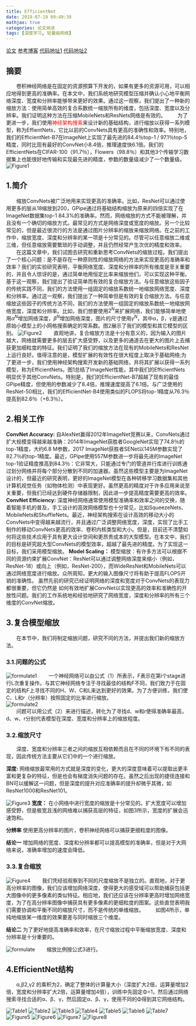 ```yaml
---
title: EfficientNet
date: 2019-07-19 09:49:39
mathjax: true
categories: 论文阅读
tags: [深度学习, 轻量级网络]
---
```


[论文](https://arxiv.org/pdf/1905.11946.pdf)
[参考博客](https://blog.csdn.net/u014380165/article/details/90812249)
[代码地址1](https://github.com/tensorflow/tpu/tree/master/models/official/efficientnet)
[代码地址2](https://github.com/lukemelas/EfficientNet-PyTorch)

## 摘要

&emsp;&emsp;卷积神经网络是在固定的资源预算下开发的，如果有更多的资源可用，可以相应地得到更高的准确率。在本文中，我们系统地研究模型压缩并确认小心地平衡网络深度、宽度和分辨率能够带来更好的效果。通过这一观察，我们提出了一种新的缩放方法：使用简单高效的复合系数统一缩放所有的维度，包括深度、宽度以及分辨率。我们证明这种方法在压缩MobileNets和ResNets网络是有效的。
&emsp;&emsp;为了更进一步，我们使用<font color=#ff000>神经架构搜索</font>来设计新的基础结构，进行缩放以获得一系列模型，称为EffientNets，它比以前的ConvNets具有更高的准确性和效率。特别地，我们的EfficientNet-B7在ImageNet上实现了最先进的84.4％top-1 / 97.1％top-5精度，同时比现有最好的ConvNet小8.4倍，推理速度快6.1倍。我们的EfficientNets在CIFAR-100（91.7％），Flowers（98.8％）和其他3个传输学习数据集上也能很好地传输和实现最先进的精度，参数的数量级减少了一个数量级。
![Figure1](EffientNet/Figure1.png)

## 1.简介

&emsp;&emsp;缩放ConvNets被广泛地用来实现更高的准确率。比如，ResNet可以通过使用更多的层从18缩放到200，GPipe通过将基础结构缩放为原来的四倍实现了在ImageNet数据集top-1 84.3%的准确率。然而，网络缩放的方式不能被理解，并且没有一个确切的缩放方式。最常见的方式是网络深度或宽度的缩放。另一个比较常见的，但是最近很流行的方法是通过图片分辨率的缩放来缩放网络。在之前的工作中，缩放宽度、深度和分辨率的某一项是十分常见的。尽管可以任意缩放二维或三维，但任意缩放需要繁琐的手动调整，并且仍然经常产生次优的精度和效率。
&emsp;&emsp;在这篇文章中，我们试图去研究和重新思考ConvNets的缩放过程。我们提出了一个核心问题：是不是存在一种原则性的缩放网络的方法来实现更高的准确率和效率？我们的实验研究表明，平衡网络宽度、深度和分辨率的所有维度是至关重要的，并且令人惊讶的是，通过简单地用恒定比率来缩放他们，可以实现这种平衡。基于这一观察，我们提出了验证简单而有效的复合缩放方法。与任意缩放这些因子的传统实践不同，我们的方法使用一组固定的缩放系数统一地缩放网络宽度、深度和分辨率。通过这一观察，我们提出了一种简单但是有效的复合缩放方法。与任意缩放这些因子的传统方法不同，我们的方法使用一组固定的缩放系数统一地缩放网络宽度，深度和分辨率。比如，我们想要使用$2^N$来扩展网络，我们能够简单地使用$\alpha ^N$增加网络深度，$\beta ^N$增加网络深度，图片的尺寸使用$\gamma ^N$，其中α，β，γ是通过原始小模型上的小网格搜索确定的常系数。图2展示了我们的模型和其它模型的区别。
![Figure2](EffientNet/Figure2.png)
&emsp;&emsp;直观地讲，复合缩放方法是十分有意义的，因为输入的图片越大，网络就需要更多的层去扩大感受野，以及更多的通道去在更大的图片上去捕获更加细粒度的特征。我们证明了我们的缩放方法在现有的MobileNets和ResNet上运行良好。值得注意的是，模型扩展的有效性在很大程度上取决于基础网络;为了更进一步，我们使用神经架构搜索开发新的基础网络，并将其扩展以获得一系列模型，称为EfficientNets。图1总结了ImageNet性能，其中我们的EfficientNets明显优于其他ConvNets。特别是，我们的EfficientNet-B7超越了现有的最佳GPipe精度，但使用的参数减少了8.4倍，推理速度提高了6.1倍。与广泛使用的ResNet-50相比，我们的EfficientNet-B4使用类似的FLOPS将top-1精度从76.3％提高到82.6％（+6.3％）。

## 2.相关工作

**ConvNet Accuracy:** 自AlexNet赢得2012年ImageNet竞赛以来，ConvNets通过扩大规模变得越来越准确：2014年ImageNet获胜者GoogleNet实现了74.8％的top-1精度，大约6.8 M参数，2017 ImageNet获胜者SENet以145M参数实现了82.7％的top-1精度。最近，GPipe使用557M参数进一步将最先进的ImageNet top-1验证精度推高到84.3％：它非常大，只能通过专门的管道并行库进行训练通过划分网络并将每个部分分散到不同的加速器。虽然这些模型主要是为ImageNet设计的，但最近的研究表明，更好的ImageNet模型在各种转移学习数据集和其他计算机视觉任务（如物体检测）中表现更好。虽然更高的精度对于许多应用来说至关重要，但我们已经达到硬件存储器限制，因此进一步提高精度需要更高的效率。
**ConvNet Efficiency:** 深度神经网络通常使用模型准确率和效率之间的交换，随着智能手机的普及，手工设计的高效网络模型也十分常见，比如SqueezeNets、MobileNets和ShuffleNets。最近，神经架构搜索在设计高效的移动大小的ConvNets中变得越来越流行，并且通过广泛调整网络宽度，深度，实现了比手工制作的移动ConvNets更高的效率、卷积内核类型和大小。但是，目前还不清楚如何将这些技术应用于具有更大设计空间和更昂贵成本的大型模型。在本文中，我们的目标是研究超大型ConvNets的模型效率，超越了最先进的精度。为了实现这一目标，我们采用模型缩放。
**Model Scaling：** 模型缩放：有许多方法可以根据不同的资源约束扩展ConvNet：ResNet可以通过调整网络深度来缩小（例如，ResNet-18）或向上（例如，ResNet-200），而WideResNet和MobileNets可以通过网络宽度进行缩放。众所周知，更大的输入图像尺寸将有助于提高FLOPS开销的准确性。 虽然先前的研究已经证明网络的深度和宽度对于ConvNets的表现力都很重要，但它仍然是 如何有效地扩展ConvNet以实现更高的效率和准确性的开放性问题。我们的工作系统地和经验地研究了网络宽度，深度和分辨率的所有三个维度的ConvNet缩放。

## 3.复合模型缩放

&emsp;&emsp;在本节中，我们将制定缩放问题，研究不同的方法，并提出我们新的缩放方法。

### 3.1.问题的公式

![formulate1](EffientNet/formulate1.png)
&emsp;&emsp;一个神经网络可以由公式（1）所表示，F表示在第i个stage进行L次重复操作。与其它神经网络专注于寻找最佳的结构F不同，我们致力于在固定的结构F上寻找不同的H、W、C和L来达到更好的效果。为了方便训练，我们使C、L和r（分辨率）按照固定的比率进行缩放。  
![formulate2](EffientNet/formulate2.png)  
&emsp;&emsp;问题可以用公式（2）来进行描述，转化为了寻找d、w和r使得准确率最高，d、w、r分别代表模型在深度、宽度和分辨率上的缩放程度。

### 3.2.缩放尺寸

&emsp;&emsp;深度、宽度和分辨率三者之间的缩放互相依赖而且在不同的环境下有不同的表现，因此传统方法主要从它们中的一个进行缩放。

**深度:** 网络缩放最常用的方式就是深度的变化，更大的深度意味着可以提取出更丰富和更复杂的特征，但是也会有梯度消失问题的存在。虽然之后出现的捷径连接和BN可以缓解这一问题，但是深度的提升对应准确率的提升却微乎其微，如ResNet1000和ResNet101。

![Figure3](EffientNet/Figure3.png)
**宽度：** 在小网络中进行宽度的缩放是十分常见的。扩大宽度可以增加感受野，但是极宽且浅的网络难以捕获高层的特征，如图3所示，宽度的扩展会迅速饱和。

**分辨率** 使用更高分辨率的图片，卷积神经网络可以捕获更细粒度的图像。

**结论一** 增加网络的宽度、深度和分辨率都可以提高模型的准确率，但是对于大网络来说，准确率增加的速度会降低。

### 3.3.复合缩放

![Figure4](EffientNet/Figure4.png)
&emsp;&emsp;我们凭经验观察到不同的尺度缩放不是独立的。直观地，对于更高分辨率的图像，我们应该增加网络深度，使得更大的感受域可以帮助捕获包括更大图像中的更多像素的类似特征。相应地，我们还应该在分辨率更高时增加网络宽度，为了在高分辨率图像中捕获具有更多像素的更细粒度的图案。这些直觉表明我们需要协调和平衡不同的缩放尺寸，而不是传统的单维缩放。
&emsp;&emsp;如图4所示，单纯地缩放某一维度的效果要差与同时缩放三个维度。

**结论二** 为了更好地提高准确率和效率，在尺寸缩放过程中平衡缩放宽度、深度和分辨率是十分重要的。

![formulate](EffientNet/formulate3.png)
&emsp;&emsp;缩放比例按公式3进行。

## 4.EfficientNet结构

&emsp;&emsp;α,β2,γ2 的乘积为2，确定了整体的计算量大小（深度扩大2倍，运算量增加2倍，宽度和分辨率扩大2倍，运算量增加4倍），训练中先固定Φ=1，然后通过网络搜索寻找合适的α、β、γ，然后固定α、β、γ，使用不同的Φ得到其它网络结构。

![Table1](EffientNet/Table1.png)
![Table2](EffientNet/Table2.png)
![Table3](EffientNet/Table3.png)
![Table4](EffientNet/Table4.png)
![Table5](EffientNet/Table5.png)
![Table6](EffientNet/Table6.png)
![Table7](EffientNet/Table7.png)
![Figure5](EffientNet/Figure5.png)
![Figure6](EffientNet/Figure6.png)
![Figure7](EffientNet/Figure7.png)
![Figure8](EffientNet/Figure8.png)
